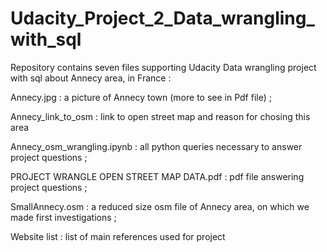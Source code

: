 # Udacity_Project_2_Data_wrangling_with_sql

Repository contains seven files supporting Udacity Data wrangling project with sql about Annecy area, in France :

  Annecy.jpg : a picture of Annecy town (more to see in Pdf file) ;  
  
  Annecy_link_to_osm : link to open street map and reason for chosing this area
  
  Annecy_osm_wrangling.ipynb : all python queries necessary to answer project questions ;  
  
  PROJECT WRANGLE OPEN STREET MAP DATA.pdf : pdf file answering project questions ;  
  
  SmallAnnecy.osm : a reduced size osm file of Annecy area, on which we made first investigations ;  
  
  Website list : list of main references used for project
  

